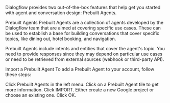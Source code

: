 Dialogflow provides two out-of-the-box features that help get you started with agent and conversation design: Prebuilt Agents.

Prebuilt Agents
Prebuilt Agents are a collection of agents developed by the Dialogflow team that are aimed at covering specific use cases. These can be used to establish a base for building conversations that cover specific topics, like dining out, hotel booking, and navigation.

Prebuilt Agents include intents and entities that cover the agent's topic. You need to provide responses since they may depend on particular use cases or need to be retrieved from external sources (webhook or third-party API).

Import a Prebuilt Agent
To add a Prebuilt Agent to your account, follow these steps:

Click Prebuilt Agents in the left menu.
Click on a Prebuilt Agent tile to get more information.
Click IMPORT.
Either create a new Google project or choose an existing one.
Click OK.
